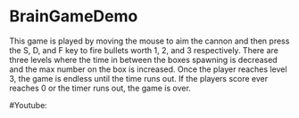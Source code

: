 # BrainGameDemo
This game is played by moving the mouse to aim the cannon and then press the S, D, and F key to fire bullets worth 1, 2, and 3 respectively. There are three levels where the time in between the boxes spawning is decreased and the max number on the box is increased. Once the player reaches level 3, the game is endless until the time runs out. If the players score ever reaches 0 or the timer runs out, the game is over.

#Youtube:
